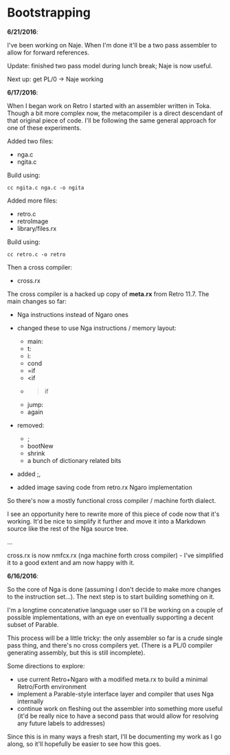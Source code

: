 # Bootstrapping

**6/21/2016**:

I've been working on Naje. When I'm done it'll be a two pass assembler to
allow for forward references.

Update: finished two pass model during lunch break; Naje is now useful.

Next up: get PL/0 -> Naje working

**6/17/2016**:

When I began work on Retro I started with an assembler written in Toka. Though
a bit more complex now, the metacompiler is a direct descendant of that original
piece of code. I'll be following the same general approach for one of these
experiments.

Added two files:

* nga.c
* ngita.c

Build using:

    cc ngita.c nga.c -o ngita

Added more files:

* retro.c
* retroImage
* library/files.rx

Build using:

    cc retro.c -o retro

Then a cross compiler:

* cross.rx

The cross compiler is a hacked up copy of **meta.rx** from Retro 11.7. The
main changes so far:

* Nga instructions instead of Ngaro ones
* changed these to use Nga instructions / memory layout:

  - main:
  - t:
  - i:
  - cond
  - =if
  - <if
  - >if
  - jump:
  - again

* removed:

  - ;
  - bootNew
  - shrink
  - a bunch of dictionary related bits

* added ;,
* added image saving code from retro.rx Ngaro implementation

So there's now a mostly functional cross compiler / machine forth dialect.

I see an opportunity here to rewrite more of this piece of code now that it's
working. It'd be nice to simplify it further and move it into a Markdown source
like the rest of the Nga source tree.

...

cross.rx is now nmfcx.rx (nga machine forth cross compiler) - I've simplified
it to a good extent and am now happy with it.

**6/16/2016**:

So the core of Nga is done (assuming I don't decide to make more changes to
the instruction set...). The next step is to start building something on it.

I'm a longtime concatenative language user so I'll be working on a couple of
possible implementations, with an eye on eventually supporting a decent subset
of Parable.

This process will be a little tricky: the only assembler so far is a crude
single pass thing, and there's no cross compilers yet. (There is a PL/0 compiler
generating assembly, but this is still incomplete).

Some directions to explore:

- use current Retro+Ngaro with a modified meta.rx to build a minimal Retro/Forth
  environment
- implement a Parable-style interface layer and compiler that uses Nga internally
- continue work on fleshing out the assembler into something more useful
  (it'd be really nice to have a second pass that would allow for resolving any
   future labels to addresses)

Since this is in many ways a fresh start, I'll be documenting my work as I go
along, so it'll hopefully be easier to see how this goes.

